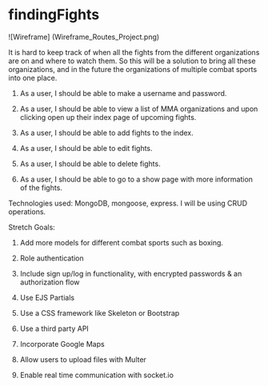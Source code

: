 # findingFights

![Wireframe] (Wireframe_Routes_Project.png)

It is hard to keep track of when all the fights from the different organizations are on and where to watch them.  So this will be a solution to bring all these organizations, and in the future the organizations of multiple combat sports into one place.


1. As a user, I should be able to make a username and password.

2. As a user, I should be able to view a list of MMA organizations and upon clicking open up their index page of upcoming fights.

3. As a user, I should be able to add fights to the index.

4. As a user, I should be able to edit fights.

5. As a user, I should be able to delete fights.

6. As a user, I should be able to go to a show page with more information of the fights.

Technologies used: MongoDB, mongoose, express.  I will be using CRUD operations.

Stretch Goals:
1. Add more models for different combat sports such as boxing.

2. Role authentication

2. Include sign up/log in functionality, with encrypted passwords & an authorization flow

3. Use EJS Partials

4. Use a CSS framework like Skeleton or Bootstrap

5. Use a third party API

6. Incorporate Google Maps

7. Allow users to upload files with Multer

8. Enable real time communication with socket.io
